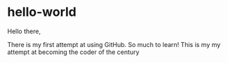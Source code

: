 # hello-world

Hello there,

There is my first attempt at using GitHub. So much to learn!
This is my my attempt at becoming the coder of the century    
